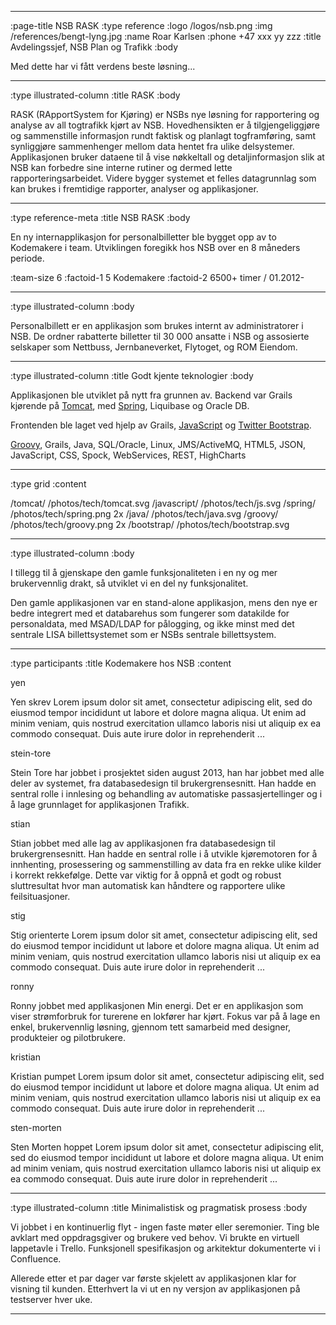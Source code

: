 --------------------------------------------------------------------------------
:page-title NSB RASK
:type reference
:logo /logos/nsb.png
:img /references/bengt-lyng.jpg
:name Roar Karlsen
:phone +47 xxx yy zzz
:title Avdelingssjef, NSB Plan og Trafikk
:body

Med dette har vi fått verdens beste løsning...

--------------------------------------------------------------------------------
:type illustrated-column
:title RASK
:body

RASK (RApportSystem for Kjøring) er NSBs nye løsning for rapportering og analyse av all togtrafikk kjørt av NSB.  Hovedhensikten er å tilgjengeliggjøre og sammenstille informasjon rundt faktisk og planlagt togframføring, samt  synliggjøre sammenhenger mellom data hentet fra ulike delsystemer. Applikasjonen bruker dataene til å vise nøkkeltall og detaljinformasjon slik at NSB kan forbedre sine interne rutiner og dermed lette rapporteringsarbeidet. Videre bygger systemet et felles datagrunnlag som kan brukes i fremtidige rapporter, analyser og applikasjoner.

--------------------------------------------------------------------------------
:type reference-meta
:title NSB RASK
:body

En ny internapplikasjon for personalbilletter ble bygget opp av to Kodemakere
i team. Utviklingen foregikk hos NSB over en 8 måneders periode.

:team-size 6
:factoid-1 5 Kodemakere
:factoid-2 6500+ timer / 01.2012-

--------------------------------------------------------------------------------
:type illustrated-column
:body

Personalbillett er en applikasjon som brukes internt av administratorer i NSB.
De ordner rabatterte billetter til 30 000 ansatte i NSB og assosierte selskaper
som Nettbuss, Jernbaneverket, Flytoget, og ROM Eiendom.

--------------------------------------------------------------------------------
:type illustrated-column
:title Godt kjente teknologier
:body

Applikasjonen ble utviklet på nytt fra grunnen av. Backend var Grails kjørende på
[Tomcat](/tomcat/), med [Spring](/spring/), Liquibase og Oracle DB. 

Frontenden ble laget ved hjelp av
Grails, [JavaScript](/javascript/) og [Twitter Bootstrap](/bootstrap/).

[Groovy](/groovy/), Grails, Java, SQL/Oracle, Linux, JMS/ActiveMQ, HTML5, JSON, JavaScript, CSS, Spock, WebServices, REST, HighCharts

--------------------------------------------------------------------------------
:type grid
:content

/tomcat/                           /photos/tech/tomcat.svg
/javascript/                       /photos/tech/js.svg
/spring/                           /photos/tech/spring.png 2x
/java/                             /photos/tech/java.svg
/groovy/                           /photos/tech/groovy.png 2x
/bootstrap/                        /photos/tech/bootstrap.svg

--------------------------------------------------------------------------------
:type illustrated-column
:body

I tillegg til å gjenskape den gamle funksjonaliteten i en ny og mer
brukervennlig drakt, så utviklet vi en del ny funksjonalitet.

Den gamle applikasjonen var en stand-alone applikasjon, mens den nye er bedre
integrert med et databarehus som fungerer som datakilde for personaldata, med
MSAD/LDAP for pålogging, og ikke minst med det sentrale LISA billettsystemet
som er NSBs sentrale billettsystem.

--------------------------------------------------------------------------------
:type participants
:title Kodemakere hos NSB
:content

yen

Yen skrev Lorem ipsum dolor sit amet, consectetur adipiscing elit, sed do eiusmod tempor 
incididunt ut labore et dolore magna aliqua. Ut enim ad minim veniam, quis nostrud 
exercitation ullamco laboris nisi ut aliquip ex ea commodo consequat. Duis aute 
irure dolor in reprehenderit ...

stein-tore

Stein Tore har jobbet i prosjektet siden august 2013, han har jobbet med alle deler av systemet,
fra databasedesign til brukergrensesnitt. Han hadde en sentral rolle i innlesing og behandling av
automatiske passasjertellinger og i å lage grunnlaget for applikasjonen Trafikk.

stian

Stian jobbet med alle lag av applikasjonen fra databasedesign til brukergrensesnitt. Han hadde en 
sentral rolle i å utvikle kjøremotoren for å innhenting, prosessering og sammenstilling av data
fra en rekke ulike kilder i korrekt rekkefølge. Dette var viktig for å oppnå et godt og robust 
sluttresultat hvor man automatisk kan håndtere og rapportere ulike feilsituasjoner.

stig

Stig orienterte Lorem ipsum dolor sit amet, consectetur adipiscing elit, sed do eiusmod tempor
incididunt ut labore et dolore magna aliqua. Ut enim ad minim veniam, quis nostrud
exercitation ullamco laboris nisi ut aliquip ex ea commodo consequat. Duis aute
irure dolor in reprehenderit ...

ronny

Ronny jobbet med applikasjonen Min energi. Det er en applikasjon som viser strømforbruk for turerene en lokfører har kjørt.
Fokus var på å lage en enkel, brukervennlig løsning, gjennom tett samarbeid med designer, produkteier og pilotbrukere.

kristian

Kristian pumpet Lorem ipsum dolor sit amet, consectetur adipiscing elit, sed do eiusmod tempor
incididunt ut labore et dolore magna aliqua. Ut enim ad minim veniam, quis nostrud
exercitation ullamco laboris nisi ut aliquip ex ea commodo consequat. Duis aute
irure dolor in reprehenderit ...

sten-morten

Sten Morten hoppet Lorem ipsum dolor sit amet, consectetur adipiscing elit, sed do eiusmod tempor
incididunt ut labore et dolore magna aliqua. Ut enim ad minim veniam, quis nostrud
exercitation ullamco laboris nisi ut aliquip ex ea commodo consequat. Duis aute
irure dolor in reprehenderit ...


--------------------------------------------------------------------------------
:type illustrated-column
:title Minimalistisk og pragmatisk prosess
:body

Vi jobbet i en kontinuerlig flyt - ingen faste møter eller seremonier. Ting ble
avklart med oppdragsgiver og brukere ved behov. Vi brukte en virtuell lappetavle
i Trello. Funksjonell spesifikasjon og arkitektur dokumenterte vi i Confluence.

Allerede etter et par dager var første skjelett av applikasjonen klar for
visning til kunden. Etterhvert la vi ut en ny versjon av applikasjonen på
testserver hver uke.

--------------------------------------------------------------------------------
